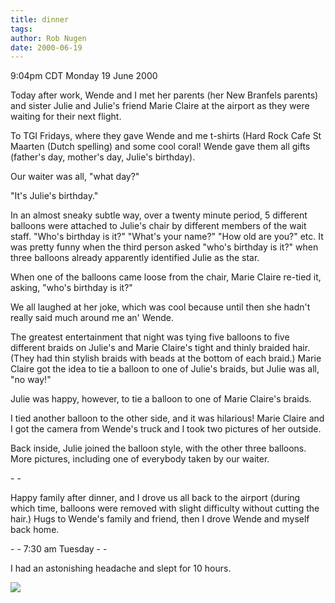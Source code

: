 ```yaml
---
title: dinner
tags: 
author: Rob Nugen
date: 2000-06-19
---
```


<title></title>
<p class=date>9:04pm CDT Monday 19 June 2000</p>

<p>Today after work, Wende and I met her parents (her New Branfels
parents) and sister Julie and Julie's friend Marie Claire at the
airport as they were waiting for their next flight.

<p>To TGI Fridays, where they gave Wende and me t-shirts (Hard Rock
Cafe St Maarten (Dutch spelling) and some cool coral!  Wende gave them
all gifts (father's day, mother's day, Julie's birthday).

<p>Our waiter was all, "what day?"

<p>"It's Julie's birthday."

<p>In an almost sneaky subtle way, over a twenty minute period, 5
different balloons were attached to Julie's chair by different members
of the wait staff.  "Who's birthday is it?"  "What's your name?"  "How
old are you?"  etc.  It was pretty funny when the third person asked
"who's birthday is it?"  when three balloons already apparently
identified Julie as the star.

<p>When one of the balloons came loose from the chair, Marie Claire
re-tied it, asking, "who's birthday is it?"

<p>We all laughed at her joke, which was cool because until then she
hadn't really said much around me an' Wende.

<p>The greatest entertainment that night was tying five balloons to
five different braids on Julie's and Marie Claire's tight and thinly
braided hair.  (They had thin stylish braids with beads at the bottom
of each braid.)  Marie Claire got the idea to tie a balloon to one of
Julie's braids, but Julie was all, "no way!"

<p>Julie was happy, however, to tie a balloon to one of Marie Claire's
braids.

<p>I tied another balloon to the other side, and it was hilarious!
Marie Claire and I got the camera from Wende's truck and I took two
pictures of her outside.

<p>Back inside, Julie joined the balloon style, with the other three
balloons.  More pictures, including one of everybody taken by our
waiter.

<p>- -

<p>Happy family after dinner, and I drove us all back to the airport
(during which time, balloons were removed with slight difficulty
without cutting the hair.)  Hugs to Wende's family and friend, then I
drove Wende and myself back home.

<p>- - 7:30 am Tuesday - -

<p>I had an astonishing headache and slept for 10 hours.

<p><img src='/images/rob/wL-ROB.gif'>

